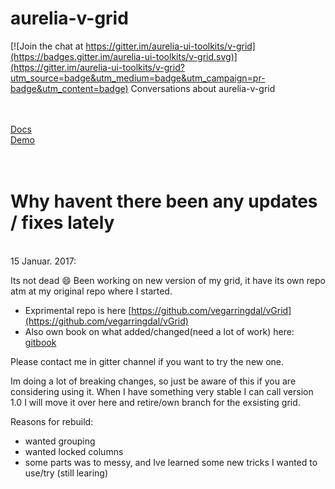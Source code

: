 # aurelia-v-grid

[![Join the chat at https://gitter.im/aurelia-ui-toolkits/v-grid](https://badges.gitter.im/aurelia-ui-toolkits/v-grid.svg)](https://gitter.im/aurelia-ui-toolkits/v-grid?utm_source=badge&utm_medium=badge&utm_campaign=pr-badge&utm_content=badge)
Conversations about aurelia-v-grid

<br><br>
[Docs](https://aurelia-ui-toolkits.gitbooks.io/aurelia-v-grid-docs/content/)
<br>
[Demo](http://aurelia-ui-toolkits.github.io/demo-v-grid)
<br><br><br>

# Why havent there been any updates / fixes lately

<br>
15 Januar. 2017:

Its not dead :smile:
Been working on new version of my grid, it have its own repo atm at my original repo where I started. 
* Exprimental repo is here [https://github.com/vegarringdal/vGrid](https://github.com/vegarringdal/vGrid)
* Also own book on what added/changed(need a lot of work) here: [gitbook](https://www.gitbook.com/book/vegarringdal/dev-rebuild/details)

Please contact me in gitter channel if you want to try the new one. 

Im doing a lot of breaking changes, so just be aware of this if you are considering using it. 
When I have something very stable I can call version 1.0 I will move it over here and retire/own branch for the exsisting grid.

Reasons for rebuild:
* wanted grouping
* wanted locked columns
* some parts was to messy, and Ive learned some new tricks I wanted to use/try (still learing)

